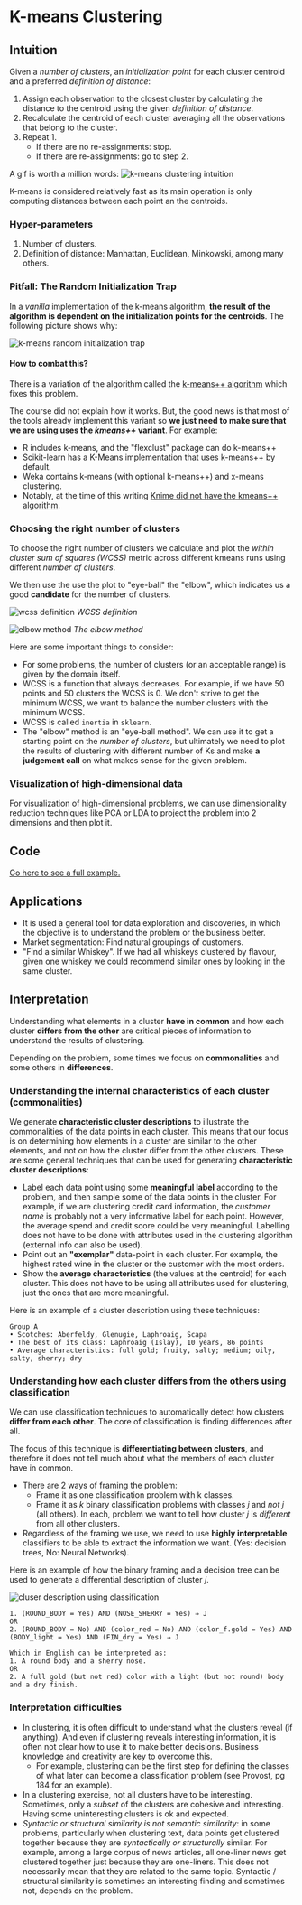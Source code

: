 # K-means Clustering

## Intuition
Given a _number of clusters_, an _initialization point_ for each cluster centroid and a preferred _definition of distance_:
1. Assign each observation to the closest cluster by calculating the distance to the centroid 
using the given _definition of distance_.
2. Recalculate the centroid of each cluster averaging all the observations that belong to the cluster.
3. Repeat 1.  
   - If there are no re-assignments: stop.
   - If there are re-assignments: go to step 2.
 
 A gif is worth a million words:
 ![k-means clustering intuition](k_means_clustering_intuition.gif)

K-means is considered relatively fast as its main operation is only computing distances between each point an the centroids.

### Hyper-parameters
1. Number of clusters.
2. Definition of distance: Manhattan, Euclidean, Minkowski, among many others.

### Pitfall: The Random Initialization Trap

In a _vanilla_ implementation of the k-means algorithm, __the result of the algorithm is dependent on the
initialization points for the centroids__. The following picture shows why:

![k-means random initialization trap](k-means-random-initialization-trap.png)

#### How to combat this?
There is a variation of the algorithm called the [k-means++ algorithm](https://en.wikipedia.org/wiki/K-means%2B%2B)
which fixes this problem.

The course did not explain how it works. But, the good news is that most of the tools already implement this
variant so __we just need to make sure that we are using uses the _kmeans++_ variant__.  For example:
- R includes k-means, and the "flexclust" package can do k-means++
- Scikit-learn has a K-Means implementation that uses k-means++ by default.
- Weka contains k-means (with optional k-means++) and x-means clustering.
- Notably, at the time of this writing [Knime did not have the kmeans++ algorithm](https://forum.knime.com/t/accuracy-of-k-means-clustering/12721).

### Choosing the right number of clusters

To choose the right number of clusters we calculate and plot the _within cluster sum of squares (WCSS)_ metric across different
kmeans runs using different _number of clusters_.

We then use the use the plot to "eye-ball" the "elbow", which indicates us a good __candidate__ for the number of 
clusters.

![wcss definition](WCSS-definition.png)
_WCSS definition_

![elbow method](elbow-method.png)
_The elbow method_

Here are some important things to consider:
- For some problems, the number of clusters (or an acceptable range) is given by the domain itself.
- WCSS is a function that always decreases. For example, if we have 50 points and 50 clusters the WCSS is 0. We don't 
strive to get the minimum WCSS, we want to balance the number clusters with the minimum WCSS.
- WCSS is called `inertia` in `sklearn`.
- The "elbow" method is an "eye-ball method". We can use it to get a starting point on the _number of clusters_, but
ultimately we need to plot the results of clustering with different number of Ks and make __a judgement call__ on what makes
sense for the given problem.


### Visualization of high-dimensional data
For visualization of high-dimensional problems, we can use dimensionality reduction techniques like
PCA or LDA to project the problem into 2 dimensions and then plot it.
  

## Code

[Go here to see a full example.](/annotated-code/Part%204%20-%20Clustering/Section%2024%20-%20K-Means%20Clustering/kmeans.py)

## Applications

- It is used a general tool for data exploration and discoveries, in which the objective is to understand the
problem or the business better.
- Market segmentation: Find natural groupings of customers.
- "Find a similar Whiskey". If we had all whiskeys clustered by flavour, given one whiskey we
could recommend similar ones by looking in the same cluster.  

## Interpretation

Understanding what elements in a cluster __have in common__ and how each cluster __differs from the other__ are 
critical pieces of information to understand the results of clustering.

Depending on the problem, some times we focus on __commonalities__ and some others in __differences__.


### Understanding the internal characteristics of each cluster (commonalities)

We generate __characteristic cluster descriptions__ to illustrate the commonalities of the data points in each cluster.
This means that our focus is on determining how elements in a cluster are similar to the other elements, and not on how
the cluster differ from the other clusters. These are some general techniques that can be used for 
generating __characteristic cluster descriptions__:
 
- Label each data point using some __meaningful label__ according to the problem, and then sample some of the data 
points in the cluster.  For example, if we are clustering credit card information, the _customer name_ is probably 
not a very informative label for each point. However, the average spend and credit score could be very meaningful. 
Labelling does not have to be done with attributes used in the clustering algorithm (external info can also be used).
- Point out an __"exemplar"__ data-point in each cluster.  For example, the highest rated wine in the cluster or the
customer with the most orders.
- Show the __average characteristics__ (the values at the centroid) for each cluster. This does not have to be
using all attributes used for clustering, just the ones that are more meaningful. 

Here is an example of a cluster description using these techniques:
```text
Group A
• Scotches: Aberfeldy, Glenugie, Laphroaig, Scapa
• The best of its class: Laphroaig (Islay), 10 years, 86 points
• Average characteristics: full gold; fruity, salty; medium; oily, salty, sherry; dry
```

### Understanding how each cluster differs from the others using classification

We can use classification techniques to automatically detect how clusters __differ from each other__. The core of 
classification is finding differences after all.

The focus of this technique is __differentiating between clusters__, and therefore it does not tell much about
what the members of each cluster have in common.
 

- There are 2 ways of framing the problem:
    - Frame it as one classification problem with k classes.
    - Frame it as _k_ binary classification problems with classes _j_ and _not j_ (all others). In each, problem we want 
    to tell how cluster _j_  is _different_ from all other clusters.    
- Regardless of the framing we use, we need to use __highly interpretable__ classifiers to be able to extract 
the information we want. (Yes: decision trees, No: Neural Networks).

Here is an example of how the binary framing and a decision tree can be used to generate a differential description
of cluster _j_.

![cluser description using classification](cluster-description-using-classification.png)
```text
1. (ROUND_BODY = Yes) AND (NOSE_SHERRY = Yes) ⇒ J
OR
2. (ROUND_BODY = No) AND (color_red = No) AND (color_f.gold = Yes) AND
(BODY_light = Yes) AND (FIN_dry = Yes) ⇒ J

Which in English can be interpreted as:
1. A round body and a sherry nose.
OR
2. A full gold (but not red) color with a light (but not round) body and a dry finish.
```


### Interpretation difficulties
- In clustering, it is often difficult to understand what the clusters reveal (if anything). And even if clustering
reveals interesting information, it is often not clear how to use it to make better decisions. Business knowledge
and creativity are key to overcome this.
   - For example, clustering can be the first step for defining the classes of what later can become a classification
   problem (see Provost, pg 184 for an example). 
- In a clustering exercise, not all clusters have to be interesting. Sometimes, only a _subset_ of the clusters
are cohesive and interesting. Having some uninteresting clusters is ok and expected.
- _Syntactic or structural similarity is not semantic similarity_: in some problems, particularly when clustering
text, data points get clustered together because they are _syntactically or structurally_ similar. For example,
among a large corpus of news articles, all one-liner news get clustered together just because they are one-liners.
This does not necessarily mean that they are related to the same topic. Syntactic / structural similarity is
sometimes an interesting finding and sometimes not, depends on the problem.
